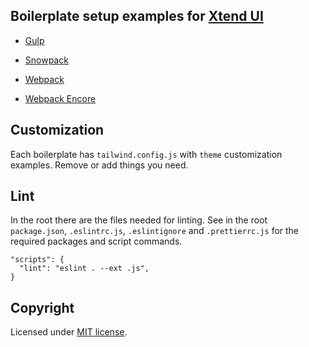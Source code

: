 ## Boilerplate setup examples for [Xtend UI](https://github.com/minimit/xtendui)

- [Gulp](gulp)

- [Snowpack](snowpack)

- [Webpack](webpack)

- [Webpack Encore](encore)

## Customization

Each boilerplate has `tailwind.config.js` with `theme` customization examples. Remove or add things you need.

## Lint

In the root there are the files needed for linting. See in the root `package.json`, `.eslintrc.js`, `.eslintignore` and `.prettierrc.js` for the required packages and script commands.

```
"scripts": {
  "lint": "eslint . --ext .js",
}
```

## Copyright

Licensed under [MIT license](https://github.com/minimit/xtendui-boilerplate/blob/master/LICENSE).
